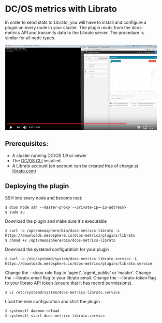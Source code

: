 # DC/OS metrics with Librato

In order to send stats to Librato, you will have to install and configure a plugin on every node in your cluster. The
plugin reads from the dcos-metrics API and transmits data to the Librato server. The procedure is similar for all node
types. 

[![screencast][video-librato]][youtube-librato]

## Prerequisites:

* A cluster running DC/OS 1.9 or newer
* The [DC/OS CLI][docs-dcos-cli] installed
* A Librato account (an account can be created free of charge at [librato.com][librato])

## Deploying the plugin

SSH into every node and become root:
```
$ dcos node ssh --master-proxy --private-ip=<ip-address>
$ sudo su
```

Download the plugin and make sure it's executable
```
$ curl -o /opt/mesosphere/bin/dcos-metrics-librato -L https://downloads.mesosphere.io/dcos-metrics/plugins/librato
$ chmod +x /opt/mesosphere/bin/dcos-metrics-librato
```

Download the systemd configuration for your plugin
```
$ curl -o /etc/systemd/system/dcos-metrics-librato.service -L https://downloads.mesosphere.io/dcos-metrics/plugins/librato.service
```

Change the --dcos-role flag to ‘agent’, ‘agent_public' or ‘master'.
Change the --librato-email flag to your librato email.
Change the --librato-token flag to your librato API token (ensure that it has record permissions).
```
$ vi /etc/systemd/system/dcos-metrics-librato.service
```

Load the new configuration and start the plugin
```
$ systemctl daemon-reload
$ systemctl start dcos-metrics-librato.service
```


[docs-dcos-cli]: https://docs.mesosphere.com/latest/cli/
[librato]: https://librato.com
[video-librato]: ./video-librato.png
[youtube-librato]: https://youtu.be/k3qGo5lIoU8
